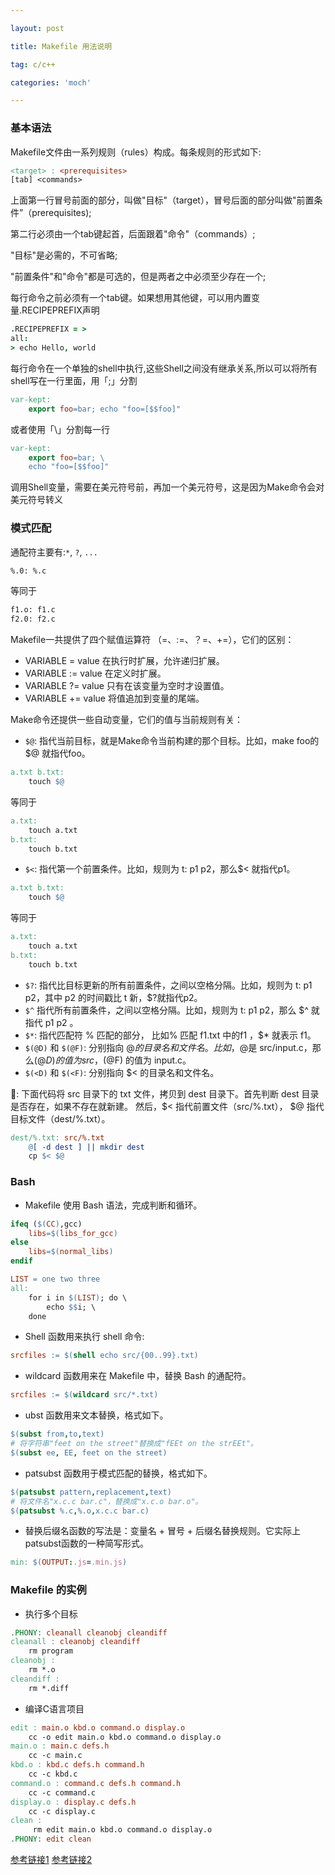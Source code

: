 ```yaml
---

layout: post

title: Makefile 用法说明

tag: c/c++

categories: 'moch'

---
```


### 基本语法

Makefile文件由一系列规则（rules）构成。每条规则的形式如下:

```makefile
<target> : <prerequisites>
[tab] <commands>
```

上面第一行冒号前面的部分，叫做"目标"（target），冒号后面的部分叫做"前置条件”（prerequisites);

第二行必须由一个tab键起首，后面跟着"命令"（commands）;

"目标"是必需的，不可省略;

"前置条件"和"命令"都是可选的，但是两者之中必须至少存在一个;

每行命令之前必须有一个tab键。如果想用其他键，可以用内置变量.RECIPEPREFIX声明

```coffee
.RECIPEPREFIX = >
all:
> echo Hello, world
```

每行命令在一个单独的shell中执行,这些Shell之间没有继承关系,所以可以将所有shell写在一行里面，用「;」分割

```makefile
var-kept:
    export foo=bar; echo "foo=[$$foo]"
```

或者使用「\\」分割每一行

```makefile
var-kept:
    export foo=bar; \
    echo "foo=[$$foo]"
```

调用Shell变量，需要在美元符号前，再加一个美元符号，这是因为Make命令会对美元符号转义

### 模式匹配

通配符主要有:`*`, `?`, `...`

```sh
%.0: %.c
```

等同于

```sh
f1.o: f1.c
f2.0: f2.c
```

Makefile一共提供了四个赋值运算符 （=、:=、？=、+=），它们的区别：
- VARIABLE = value  在执行时扩展，允许递归扩展。
- VARIABLE := value 在定义时扩展。
- VARIABLE ?= value 只有在该变量为空时才设置值。
- VARIABLE += value 将值追加到变量的尾端。

Make命令还提供一些自动变量，它们的值与当前规则有关：
- `$@`: 指代当前目标，就是Make命令当前构建的那个目标。比如，make foo的 $@ 就指代foo。

```Makefile
a.txt b.txt:
    touch $@
```

等同于

```Makefile
a.txt:
    touch a.txt
b.txt:
    touch b.txt
```

- `$<`: 指代第一个前置条件。比如，规则为 t: p1 p2，那么$< 就指代p1。

```Makefile
a.txt b.txt:
    touch $@
```

等同于

```Makefile
a.txt:
    touch a.txt
b.txt:
    touch b.txt
```

- `$?`: 指代比目标更新的所有前置条件，之间以空格分隔。比如，规则为 t: p1 p2，其中 p2 的时间戳比 t 新，$?就指代p2。
- `$^` 指代所有前置条件，之间以空格分隔。比如，规则为 t: p1 p2，那么 $^ 就指代 p1 p2 。
- `$*`: 指代匹配符 % 匹配的部分， 比如% 匹配 f1.txt 中的f1 ，$* 就表示 f1。
- `$(@D)` 和 `$(@F)`: 分别指向 $@ 的目录名和文件名。比如，$@是 src/input.c，那么$(@D) 的值为 src ，$(@F) 的值为 input.c。
- `$(<D)` 和 `$(<F)`: 分别指向 $< 的目录名和文件名。

🌰: 下面代码将 src 目录下的 txt 文件，拷贝到 dest 目录下。首先判断 dest 目录是否存在，如果不存在就新建。
然后，$< 指代前置文件（src/%.txt）， $@ 指代目标文件（dest/%.txt）。

```Makefile
dest/%.txt: src/%.txt
    @[ -d dest ] || mkdir dest
    cp $< $@
```

### Bash

- Makefile 使用 Bash 语法，完成判断和循环。

```Makefile
ifeq ($(CC),gcc)
    libs=$(libs_for_gcc)
else
    libs=$(normal_libs)
endif
```

```Makefile
LIST = one two three
all:
    for i in $(LIST); do \
        echo $$i; \
    done
```

- Shell 函数用来执行 shell 命令:

```Makefile
srcfiles := $(shell echo src/{00..99}.txt)
```

- wildcard 函数用来在 Makefile 中，替换 Bash 的通配符。

```Makefile
srcfiles := $(wildcard src/*.txt)
```

- ubst 函数用来文本替换，格式如下。

```Makefile
$(subst from,to,text)
# 将字符串"feet on the street"替换成"fEEt on the strEEt"。
$(subst ee, EE, feet on the street)
```

- patsubst 函数用于模式匹配的替换，格式如下。

```Makefile
$(patsubst pattern,replacement,text)
# 将文件名"x.c.c bar.c"，替换成"x.c.o bar.o"。
$(patsubst %.c,%.o,x.c.c bar.c)
```

- 替换后缀名函数的写法是：变量名 + 冒号 + 后缀名替换规则。它实际上patsubst函数的一种简写形式。

```Makefile
min: $(OUTPUT:.js=.min.js)
```

### Makefile 的实例

- 执行多个目标

```Makefile
.PHONY: cleanall cleanobj cleandiff
cleanall : cleanobj cleandiff
    rm program
cleanobj :
    rm *.o
cleandiff :
    rm *.diff
```

- 编译C语言项目

```Makefile
edit : main.o kbd.o command.o display.o
    cc -o edit main.o kbd.o command.o display.o
main.o : main.c defs.h
    cc -c main.c
kbd.o : kbd.c defs.h command.h
    cc -c kbd.c
command.o : command.c defs.h command.h
    cc -c command.c
display.o : display.c defs.h
    cc -c display.c
clean :
     rm edit main.o kbd.o command.o display.o
.PHONY: edit clean
```

[参考链接1](http://www.ruanyifeng.com/blog/2015/02/make.html)
[参考链接2](https://gist.github.com/isaacs/62a2d1825d04437c6f08)










